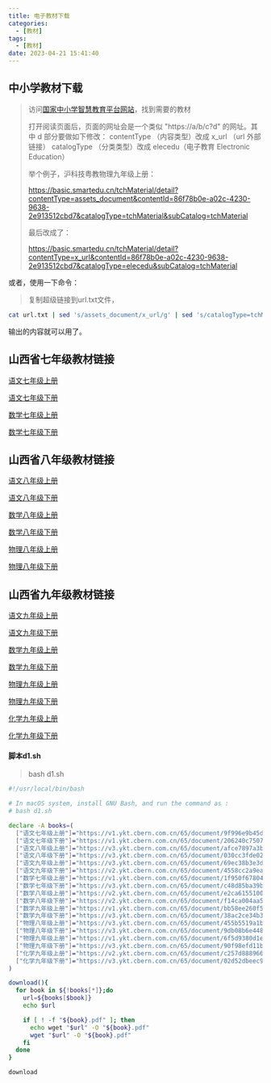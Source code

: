 ```yaml
---
title: 电子教材下载
categories:
  - [教材]
tags:
  - [教材]
date: 2023-04-21 15:41:40
---
```


## 中小学教材下载

>访问[国家中小学智慧教育平台网站](https://basic.smartedu.cn/tchMaterial)，找到需要的教材
>
>打开阅读页面后，页面的网址会是一个类似 "https://a/b/c?d" 的网址。其中 d 部分要做如下修改：
>contentType （内容类型）改成 x_url （url 外部链接）
>catalogType （分类类型）改成 elecedu（电子教育 Electronic Education）
>
>举个例子，沪科技粤教物理九年级上册：
>
>https://basic.smartedu.cn/tchMaterial/detail?contentType=assets_document&contentId=86f78b0e-a02c-4230-9638-2e913512cbd7&catalogType=tchMaterial&subCatalog=tchMaterial
>
>最后改成了：
>
>https://basic.smartedu.cn/tchMaterial/detail?contentType=x_url&contentId=86f78b0e-a02c-4230-9638-2e913512cbd7&catalogType=elecedu&subCatalog=tchMaterial

或者，使用一下命令：

>复制超级链接到url.txt文件，

```bash
cat url.txt | sed 's/assets_document/x_url/g' | sed 's/catalogType=tchMaterial/catalogType=elecedu/g'
```

输出的内容就可以用了。

<!--more-->

## 山西省七年级教材链接

[语文七年级上册](https://basic.smartedu.cn/tchMaterial/detail?contentType=x_url&contentId=8b9c7052-add4-4744-ab04-69d6c180d5d9&catalogType=elecedu&subCatalog=tchMaterial)

[语文七年级下册](https://basic.smartedu.cn/tchMaterial/detail?contentType=x_url&contentId=6b3ec445-9f7b-430c-a246-fc1903ca38b2&catalogType=elecedu&subCatalog=tchMaterial)

[数学七年级上册](https://basic.smartedu.cn/tchMaterial/detail?contentType=x_url&contentId=fa3baef9-8acc-4ae6-88c0-8dd06eff9f6d&catalogType=elecedu&subCatalog=tchMaterial)

[数学七年级下册](https://basic.smartedu.cn/tchMaterial/detail?contentType=x_url&contentId=ae0543a7-8dfd-4a07-a35d-cb1a47029e0b&catalogType=elecedu&subCatalog=tchMaterial)

## 山西省八年级教材链接
[语文八年级上册](https://basic.smartedu.cn/tchMaterial/detail?contentType=x_url&contentId=4f64356a-8df7-4579-9400-e32c9a7f6718&catalogType=elecedu&subCatalog=tchMaterial)

[语文八年级下册](https://basic.smartedu.cn/tchMaterial/detail?contentType=x_url&contentId=8f907d12-14b5-44ba-b042-0ffbc46e085b&catalogType=elecedu&subCatalog=tchMaterial)

[数学八年级上册](https://basic.smartedu.cn/tchMaterial/detail?contentType=x_url&contentId=c6ebaaca-f73a-461e-9fbc-4aa449551207&catalogType=elecedu&subCatalog=tchMaterial)

[数学八年级下册](https://basic.smartedu.cn/tchMaterial/detail?contentType=x_url&contentId=5a20b663-4ceb-4f3e-94c0-ae3c1e22ea8a&catalogType=elecedu&subCatalog=tchMaterial)

[物理八年级上册](https://basic.smartedu.cn/tchMaterial/detail?contentType=x_url&contentId=a4979c4c-b3cf-4ef5-afc8-9f918dc0d9cc&catalogType=elecedu&subCatalog=tchMaterial)

[物理八年级下册](https://basic.smartedu.cn/tchMaterial/detail?contentType=x_url&contentId=3bd13b9e-89fd-4bd1-b718-ac501dae2f59&catalogType=elecedu&subCatalog=tchMaterial)

## 山西省九年级教材链接

[语文九年级上册](https://basic.smartedu.cn/tchMaterial/detail?contentType=x_url&contentId=a8b13ab7-7eef-4dc7-a3c7-8009ba65ce11&catalogType=elecedu&subCatalog=tchMaterial)

[语文九年级下册](https://basic.smartedu.cn/tchMaterial/detail?contentType=x_url&contentId=a45516ee-78ed-46f0-b88b-671174f2a2fe&catalogType=elecedu&subCatalog=tchMaterial)

[数学九年级上册](https://basic.smartedu.cn/tchMaterial/detail?contentType=x_url&contentId=5f7531c8-7330-4e66-9634-e0a2c57ed74a&catalogType=elecedu&subCatalog=tchMaterial)

[数学九年级下册](https://basic.smartedu.cn/tchMaterial/detail?contentType=x_url&contentId=61d015f5-5998-45fa-b114-73aff2e0ed68&catalogType=elecedu&subCatalog=tchMaterial)

[物理九年级上册](https://basic.smartedu.cn/tchMaterial/detail?contentType=x_url&contentId=86f78b0e-a02c-4230-9638-2e913512cbd7&catalogType=elecedu&subCatalog=tchMaterial)

[物理九年级下册](https://basic.smartedu.cn/tchMaterial/detail?contentType=x_url&contentId=861080ae-1bb2-42a8-9725-b5a11b6ae2e9&catalogType=elecedu&subCatalog=tchMaterial)

[化学九年级上册](https://basic.smartedu.cn/tchMaterial/detail?contentType=x_url&contentId=8c419b19-b3a9-4dbf-a8b4-546b7d337528&catalogType=elecedu&subCatalog=tchMaterial)

[化学九年级下册](https://basic.smartedu.cn/tchMaterial/detail?contentType=x_url&contentId=1998204c-f017-4f49-9000-0ba0b93d2a4d&catalogType=elecedu&subCatalog=tchMaterial)

#### 脚本d1.sh

> bash d1.sh 

```bash
#!/usr/local/bin/bash

# In macOS system, install GNU Bash, and run the command as :
# bash d1.sh

declare -A books=(
  ["语文七年级上册"]="https://v1.ykt.cbern.com.cn/65/document/9f996e9b45d847339b4f07d5db80bd43/pdf.pdf"
  ["语文七年级下册"]="https://v1.ykt.cbern.com.cn/65/document/206240c75072408bb343d0c403696efa/pdf.pdf"
  ["语文八年级上册"]="https://v3.ykt.cbern.com.cn/65/document/afce7897a3b44ce48a6daa0f03a06f5a/pdf.pdf"
  ["语文八年级下册"]="https://v3.ykt.cbern.com.cn/65/document/030cc3fde02044ef992260b739792925/pdf.pdf"
  ["语文九年级上册"]="https://v3.ykt.cbern.com.cn/65/document/69ec38b3e3da416ab984ffd76cdec58e/pdf.pdf"
  ["语文九年级下册"]="https://v2.ykt.cbern.com.cn/65/document/4558cc2a9eac4098ac012f7778d23163/pdf.pdf"
  ["数学七年级上册"]="https://v1.ykt.cbern.com.cn/65/document/1f950f67804f41afad067332c90281e0/pdf.pdf"
  ["数学七年级下册"]="https://v3.ykt.cbern.com.cn/65/document/c48d85ba39b945bcb8d9a6d2ce0ff660/pdf.pdf"
  ["数学八年级上册"]="https://v2.ykt.cbern.com.cn/65/document/e2ca61551006430db66554049764a8b6/pdf.pdf"
  ["数学八年级下册"]="https://v2.ykt.cbern.com.cn/65/document/f14ca004aa554c38aa838424f6e145c8/pdf.pdf"
  ["数学九年级上册"]="https://v1.ykt.cbern.com.cn/65/document/bb58ee260f5f4d97b232fc2bfd6a56e7/pdf.pdf"
  ["数学九年级下册"]="https://v3.ykt.cbern.com.cn/65/document/38ac2ce34b304b6ea44a95b39231e5d6/pdf.pdf"
  ["物理八年级上册"]="https://v3.ykt.cbern.com.cn/65/document/455b5519a1b54154b81bca9bcb75d8b0/pdf.pdf"
  ["物理八年级下册"]="https://v3.ykt.cbern.com.cn/65/document/9db08b6e44854f2ea9450acf9a64effe/pdf.pdf"
  ["物理九年级上册"]="https://v1.ykt.cbern.com.cn/65/document/6f5d9380d1e0421dbf8ee9ec9312dec9/pdf.pdf"
  ["物理九年级下册"]="https://v3.ykt.cbern.com.cn/65/document/90f98efd11b94f339133779144ed3011/pdf.pdf"
  ["化学九年级上册"]="https://v2.ykt.cbern.com.cn/65/document/c257d888966b443481f3db28214df28e/pdf.pdf"
  ["化学九年级下册"]="https://v3.ykt.cbern.com.cn/65/document/02d52dbeec9746fbae3abfd98cff6e4b/pdf.pdf"
)

download(){
  for book in ${!books[*]};do
    url=${books[$book]}
    echo $url

    if [ ! -f "${book}.pdf" ]; then
      echo wget "$url" -O "${book}.pdf" 
      wget "$url" -O "${book}.pdf" 
    fi
  done
}

download

```



